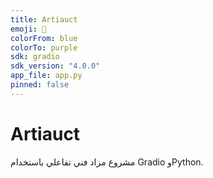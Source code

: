 ```yaml
---
title: Artiauct
emoji: 🎨
colorFrom: blue
colorTo: purple
sdk: gradio
sdk_version: "4.0.0"
app_file: app.py
pinned: false
---
```


# Artiauct

مشروع مزاد فني تفاعلي باستخدام Gradio وPython.